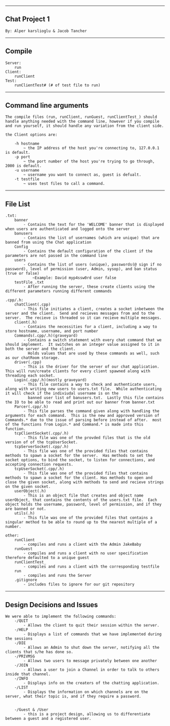 ----------------------------------------
Chat Project 1
----------------------------------------
    By: Alper karslioglu & Jacob Tancher

----------------------------------------
Compile
----------------------------------------
    Server:
        run 
    Client:
        runClient
    Test: 
        runClientTest# (# of test file to run)

----------------------------------------
Command line arguments
----------------------------------------
    The compile files (run, runClient, runGuest, runClientTest_) should handle anything needed with the command line, however if you compile and run yourself, it should handle any variation from the client side. 

    the Client options are:

        -h hostname
            ~ the IP address of the host you're connecting to, 127.0.0.1 is default. 
        -p port
            ~ the port number of the host you're trying to go through, 2000 is default.
        -u username
            ~ username you want to connect as, guest is defualt.
        -t testfile
            ~ uses test files to call a command.


----------------------------------------
File List
----------------------------------------
    .txt:
        banner
            - Contains the text for the 'WELCOME' banner that is displayed when users are authenticated and logged onto the server
        banusers
            - Contains the list of usernames (which are unique) that are banned from using the Chat application
        Config
            - Contains the default configuration of the client if the parameters are not passed in the command line
        users
            - Contains the list of users (unique), passwords(@ sign if no password), level of permission (user, Admin, sysop), and ban status (true or false)
                ~Example: David myp4ssw0rd user false
        testFile_.txt
            - After running the server, these create clients using the different parameters running different commands
    
    .cpp/.h:
        chatClient(.cpp)
            - This file initiates a client, creates a socket inbetween the server and the client.  Send and recieves messages from and to the server.  The recieve is threaded so it can recieve multiple messages.
        client(.h)
            - Contains the necessities for a client, including a way to store hostname, username, and port number
        Commands(.cpp/.h)(graveyard)
            - Contains a switch statement with every chat command that we should implement.  It switches on an integer value assigned to it in both the server and the client. 
              Holds values that are used by these commands as well, such as our chatRoom storage.
        driver(.cpp)
            - This is the driver for the server of our chat application.  This will run/create clients for every client spawned along with threading each socket. 
        Login(.cpp/.h)(mostly graveyard)
            - This file contains a way to check and authenticate users, along with writing new users to users.txt file.  While authenticating it will check if the indiviudal username is on the 
              banned user list of banusers.txt.  Lastly this file contains the IO to be able to read and print out our banner from banner.txt
        Parcer(.cpp/.h)
            - This file parses the command given along with handling the arguments for each command.  This is the new and approved version of Commands.* due to the issue of parsing before instead of after.  most of the functions from Login.* and Command.* is made into this function.
        tcpClientSocket(.cpp/.h)
            - This file was one of the provded files that is the old version of of the tcpUserSocket.
        tcpServerSocket(.cpp/.h)
            - This file was one of the provided files that contains methods to spawn a socket for the server.  Has methods to set the socket options, to bind the socket, to listen for connections, and accepting connection requests.     
        tcpUserSocket(.cpp/.h)
            - This file was one of the provided files that contains methods to spawn a socket for the client. Has methods to open and close the given socket, along with methods to send and recieve strings on the given socket.
        userObject(.h)
            - This is an object file that creates and object name userObject, that contains the contents of the users.txt file.  Each object holds the username, password, level of permission, and if they are banned or not. 
        utils(.h)
            - This file was one of the provided files that contains a singular method to be able to round up to the nearest multiple of a number.
        
    other:
        runClient
            - compiles and runs a client with the Admin JakeBaby
        runGuest
            - compiles and runs a client with no user specification therefore defaulted to a unique guest
        runClientTest_
            - compiles and runs a client with the corresponding testfile
        run
            - compiles and runs the Server
        .gitignore
            - includes files to ignore for our git repository


----------------------------------------
Design Decisions and Issues
----------------------------------------

    We were able to implement the following commands:
        -/QUIT
            - Allows the client to quit their session within the server.
        -/HELP
            - Displays a list of commands that we have implemented during the sessions 
        -/DIE
            - Allows an Admin to shut down the server, notifying all the clients that s/he has done so.
        -/PRIVMSG
            - Allows two users to message privately between one another
        -/JOIN
            - Allows a user to join a Channel in order to talk to others inside that channel.
        -/INFO
            - Displays info on the creaters of the chatting application.
        -/LIST
            - Displays the information on which channels are on the server, what their topic is, and if they require a password.


        -/Guest & /User
            - this is a project design, allowing us to differentiate between a guest and a registered user.
